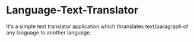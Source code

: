 # Language-Text-Translator
It's a simple text translator application which thranslates text/paragraph of any language to another language.
